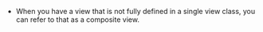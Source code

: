 - When you have a view that is not fully defined in a single view class, you can refer to that as a composite view. 